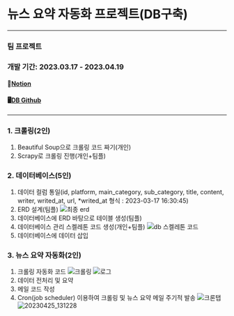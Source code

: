 # 뉴스 요약 자동화 프로젝트(DB구축)

---

### 팀 프로젝트
### 개발 기간: 2023.03.17 - 2023.04.19

#### 📜[Notion](https://www.notion.so/News-Project-aff902b8d9474c49bcfe06b151c93f46)
#### 🖥️[DB Github](https://github.com/kdt-service/AutoNewsDB)
---

### 1. 크롤링(2인)

 1) Beautiful Soup으로 크롤링 코드 짜기(개인)
 2) Scrapy로 크롤링 진행(개인+팀플)

### 2. 데이터베이스(5인)

 1) 데이터 컬럼 통일(id, platform, main_category, sub_category, title, content, writer, writed_at, url, *writed_at 형식 : 2023-03-17 16:30:45)
 2) ERD 설계(팀플)
 ![최종 erd](https://user-images.githubusercontent.com/104770890/228133975-2cdc6d70-58da-4229-a55c-87fd8a43fec3.png)
 3) 데이터베이스에 ERD 바탕으로 테이블 생성(팀플)
 4) 데이터베이스 관리 스켈레톤 코드 생성(개인+팀플)
 ![db 스켈레톤 코드](https://user-images.githubusercontent.com/104770890/232951663-3663e3d8-4bef-41bc-9ff1-f904bc7d7f12.png)
 5) 데이터베이스에 데이터 삽입
 
 ### 3. 뉴스 요약 자동화(2인)
 
 1) 크롤링 자동화 코드
 ![크롤링](https://user-images.githubusercontent.com/104770890/232952054-15e773cf-11e6-4a7e-b62d-9f62ef3f6a1d.png)
![로그](https://user-images.githubusercontent.com/104770890/233257164-eee6b925-6f98-4250-aa76-1d17f7d0a180.png)
 2) 데이터 전처리 및 요약
 3) 메일 코드 작성
 4) Cron(job scheduler) 이용하여 크롤링 및 뉴스 요약 메일 주기적 발송
![크론탭](https://user-images.githubusercontent.com/104770890/233257095-033664b8-3ac3-437a-8cc5-44bc66236a0c.png)
![20230425_131228](https://user-images.githubusercontent.com/104770890/234172705-15043131-2e27-4b9f-8bd9-5825b4db0ee5.png)
